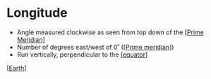 # Longitude

- Angle measured clockwise as seen from top down of the [[Prime Meridian]]
- Number of degrees east/west of 0˚ ([[Prime meridian]])
- Run vertically, perpendicular to the [[equator]]

[[Earth]]

[//begin]: # "Autogenerated link references for markdown compatibility"
[Prime Meridian]: prime-meridian "Prime Meridian"
[Prime meridian]: prime-meridian "Prime Meridian"
[equator]: equator "Equator"
[Earth]: earth "Earth 🜨"
[//end]: # "Autogenerated link references"
